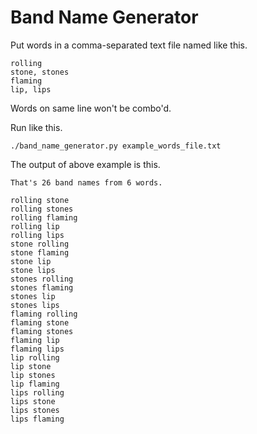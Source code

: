 # Band Name Generator

Put words in a comma-separated text file named like this.

```
rolling
stone, stones
flaming
lip, lips
```

Words on same line won't be combo'd.

Run like this.

```
./band_name_generator.py example_words_file.txt
```

The output of above example is this.

```
That's 26 band names from 6 words.

rolling stone
rolling stones
rolling flaming
rolling lip
rolling lips
stone rolling
stone flaming
stone lip
stone lips
stones rolling
stones flaming
stones lip
stones lips
flaming rolling
flaming stone
flaming stones
flaming lip
flaming lips
lip rolling
lip stone
lip stones
lip flaming
lips rolling
lips stone
lips stones
lips flaming
```
